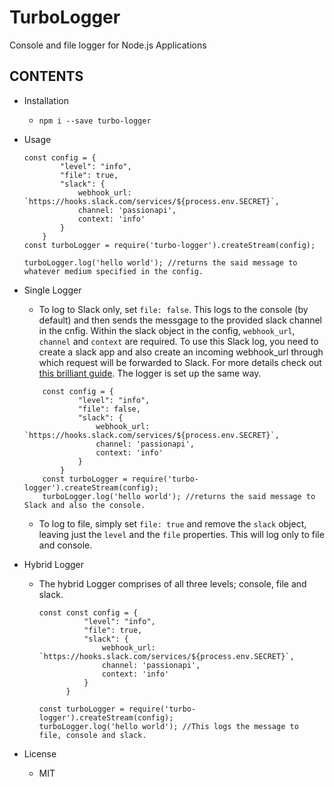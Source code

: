 # TurboLogger
Console and file logger for Node.js Applications

## CONTENTS
  - Installation
    - ```npm i --save turbo-logger```

  - Usage
    ```node
    const config = {
            "level": "info",
            "file": true,
            "slack": {
                webhook_url: `https://hooks.slack.com/services/${process.env.SECRET}`,
                channel: 'passionapi',
                context: 'info'
            }
        }
    const turboLogger = require('turbo-logger').createStream(config);
    
    turboLogger.log('hello world'); //returns the said message to whatever medium specified in the config.
    
    ```

  - Single Logger
    - To log to Slack only, set ```file: false```. This logs to the console (by default) and then sends the messgage to the provided slack channel in the cnfig. Within the slack object in the config, ```webhook_url```, ```channel``` and ```context``` are required. To use this Slack log, you need to create a slack app and also create an incoming webhook_url through which request will be forwarded to Slack. For more details check out [this brilliant guide](https://api.slack.com/apps). The logger is set up the same way.

    ```node
        const config = {
                "level": "info",
                "file": false,
                "slack": {
                    webhook_url: `https://hooks.slack.com/services/${process.env.SECRET}`,
                    channel: 'passionapi',
                    context: 'info'
                }
            }
        const turboLogger = require('turbo-logger').createStream(config);
        turboLogger.log('hello world'); //returns the said message to Slack and also the console.
     ```
        
     - To log to file, simply set ```file: true``` and remove the ```slack``` object, leaving just the ```level``` and the ```file``` properties. This will log only to file and console.
    
    
  - Hybrid Logger
    - The hybrid Logger comprises of all three levels; console, file and slack. 

      ```node
      const const config = {
                "level": "info",
                "file": true,
                "slack": {
                    webhook_url: `https://hooks.slack.com/services/${process.env.SECRET}`,
                    channel: 'passionapi',
                    context: 'info'
                }
            }
      
      const turboLogger = require('turbo-logger').createStream(config);
      turboLogger.log('hello world'); //This logs the message to file, console and slack.
      ```
  - License
      - MIT
